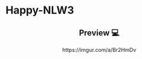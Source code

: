 # Happy-NLW3


<h2 align="center">Preview 💻</h2>

   <p align="center">
      https://imgur.com/a/Br2HmDv
  
   </p>
